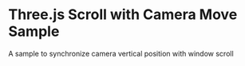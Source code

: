 # Three.js Scroll with Camera Move Sample

A sample to synchronize camera vertical position with window scroll

